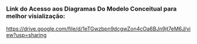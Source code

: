 ### Link do Acesso aos Diagramas Do Modelo Conceitual para melhor visialização:
https://drive.google.com/file/d/1eTGwzbpn9dcgwZon4cOa6BJn9jt7eM6J/view?usp=sharing


